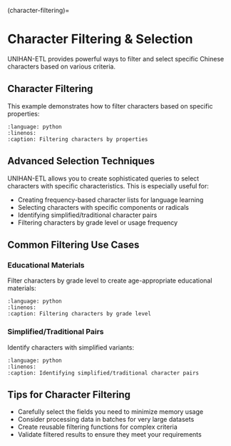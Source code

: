 (character-filtering)=

# Character Filtering & Selection

UNIHAN-ETL provides powerful ways to filter and select specific Chinese characters based on various criteria.

## Character Filtering

This example demonstrates how to filter characters based on specific properties:

```{literalinclude} ../../tests/examples/test_character_filtering.py
:language: python
:linenos:
:caption: Filtering characters by properties
```

## Advanced Selection Techniques

UNIHAN-ETL allows you to create sophisticated queries to select characters with specific characteristics. 
This is especially useful for:

- Creating frequency-based character lists for language learning
- Selecting characters with specific components or radicals
- Identifying simplified/traditional character pairs
- Filtering characters by grade level or usage frequency

## Common Filtering Use Cases

### Educational Materials

Filter characters by grade level to create age-appropriate educational materials:

```{literalinclude} ../../tests/examples/test_educational_filtering.py
:language: python
:linenos:
:caption: Filtering characters by grade level
```

### Simplified/Traditional Pairs

Identify characters with simplified variants:

```{literalinclude} ../../tests/examples/test_simplified_traditional.py
:language: python
:linenos:
:caption: Identifying simplified/traditional character pairs
```

## Tips for Character Filtering

- Carefully select the fields you need to minimize memory usage
- Consider processing data in batches for very large datasets
- Create reusable filtering functions for complex criteria
- Validate filtered results to ensure they meet your requirements
